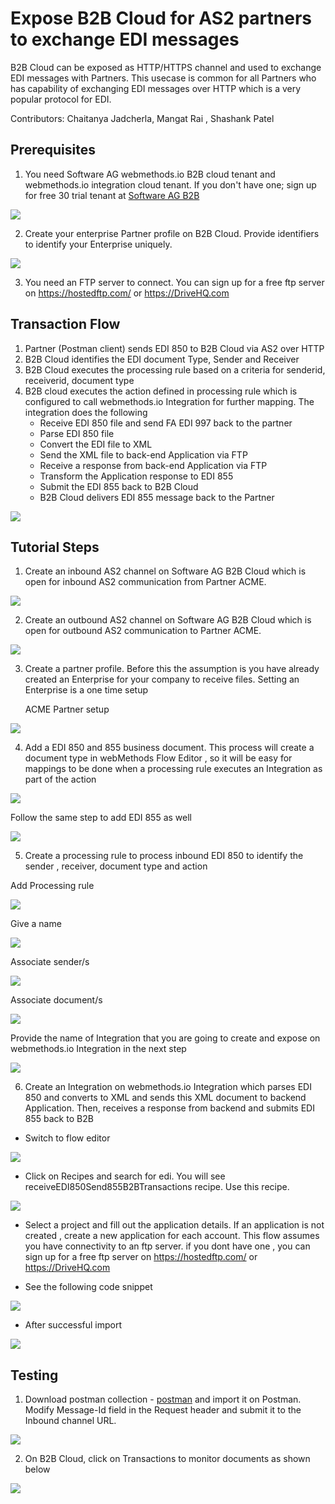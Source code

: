 # Expose B2B Cloud for AS2 partners to exchange EDI messages

B2B Cloud can be exposed as HTTP/HTTPS channel and used to exchange EDI messages with Partners. This usecase is common for all Partners who has capability of exchanging EDI messages over HTTP which is a very popular protocol for EDI.

Contributors: Chaitanya Jadcherla, Mangat Rai , Shashank Patel


## Prerequisites
1. You need Software AG webmethods.io B2B cloud tenant and webmethods.io integration cloud tenant. If you don't have one; sign up for free 30 trial tenant at [Software AG B2B](https://signup.softwareag.cloud/#/?product=b2b)

![](https://github.com/patelshashank/webmethods-b2b-examples/blob/master/receive-edi-as2/images/B2BLandingPage.png)

2. Create your enterprise Partner profile on B2B Cloud. Provide identifiers to identify your Enterprise uniquely.

![](https://github.com/patelshashank/webmethods-b2b-examples/blob/master/receive-edi-as2/images/MyEnterprise.png)

3. You need an FTP server to connect. You can sign up for a free ftp server on https://hostedftp.com/ or https://DriveHQ.com

## Transaction Flow
1. Partner (Postman client) sends EDI 850 to B2B Cloud via AS2 over HTTP
1. B2B Cloud identifies the EDI document Type, Sender and Receiver 
1. B2B Cloud executes the processing rule based on a criteria for senderid, receiverid, document type
1. B2B cloud executes the action defined in processing rule which is configured to call webmethods.io Integration for further mapping. The integration does the following
	- Receive EDI 850 file and send FA EDI 997 back to the partner
	- Parse EDI 850 file 
	- Convert the EDI file to XML
	- Send the XML file to back-end Application via FTP
	- Receive a response from back-end Application via FTP
	- Transform the Application response to EDI 855
	- Submit the EDI 855 back to B2B Cloud
	- B2B Cloud delivers EDI 855 message back to the Partner

![](https://github.com/patelshashank/webmethods-b2b-examples/blob/master/receive-edi-as2/images/EDIFlow.png)


## Tutorial Steps
1. Create an inbound AS2 channel on Software AG B2B Cloud which is open for inbound AS2 communication from Partner ACME.

![](https://github.com/patelshashank/webmethods-b2b-examples/blob/master/receive-edi-as2/images/as2INChannel.png)

2. Create an outbound AS2 channel on Software AG B2B Cloud which is open for outbound AS2 communication to Partner ACME.

![](https://github.com/patelshashank/webmethods-b2b-examples/blob/master/receive-edi-as2/images/outChannel.png)

3. Create a partner profile. Before this the assumption is you have already created an Enterprise for your company to receive files. Setting an Enterprise is a one time setup

	ACME Partner setup
	
![](https://github.com/patelshashank/webmethods-b2b-examples/blob/master/receive-edi-as2/images/addpartner.png)

4. Add a EDI 850 and 855 business document. This process will create a document type in webMethods Flow Editor , so it will be easy for mappings to be done when a processing rule executes an Integration as part of the action

![](https://github.com/patelshashank/webmethods-b2b-examples/blob/master/receive-edi-as2/images/addbusinessdocument.png)

Follow the same step to add EDI 855 as well

![](https://github.com/patelshashank/webmethods-b2b-examples/blob/master/receive-edi-as2/images/addEDI850.png)


5. Create a processing rule to process inbound EDI 850 to identify the sender , receiver, document type and action

Add Processing rule

![](https://github.com/patelshashank/webmethods-b2b-examples/blob/master/receive-edi-as2/images/processingRule.png)

Give a name

![](https://github.com/patelshashank/webmethods-b2b-examples/blob/master/receive-edi-as2/images/addProcessingrule1.png)

Associate sender/s

![](https://github.com/patelshashank/webmethods-b2b-examples/blob/master/receive-edi-as2/images/addProcessingrule2.png)

Associate document/s

![](https://github.com/patelshashank/webmethods-b2b-examples/blob/master/receive-edi-as2/images/addProcessingrule3.png)

Provide the name of Integration that you are going to create and expose on webmethods.io Integration in the next step

![](https://github.com/patelshashank/webmethods-b2b-examples/blob/master/receive-edi-as2/images/addProcessingrule4.png)


6. Create an Integration on webmethods.io Integration which parses EDI 850 and converts to XML and sends this XML document to backend Application. Then, receives a response from backend and submits EDI 855 back to B2B

- Switch to flow editor

![](https://github.com/patelshashank/webmethods-b2b-examples/blob/master/receive-edi-as2/images/FlowEditor.png)

- Click on Recipes and search for edi. You will see receiveEDI850Send855B2BTransactions recipe. Use this recipe.

![](https://github.com/patelshashank/webmethods-b2b-examples/blob/master/receive-edi-as2/images/recipe_edi.png)

- Select a project and fill out the application details. If an application is not created , create a new application for each account. This flow assumes you have connectivity to an ftp server. if you dont have one , you can sign up for a free ftp server on https://hostedftp.com/ or https://DriveHQ.com

- See the following code snippet

![](https://github.com/patelshashank/webmethods-b2b-examples/blob/master/receive-edi-as2/images/recipe.png)

- After successful import

![](https://github.com/patelshashank/webmethods-b2b-examples/blob/master/receive-edi-as2/images/receiveEDI850Integration.png)

## Testing

1. Download postman collection - [postman](https://github.com/patelshashank/webmethods-b2b-examples/blob/master/receive-edi-as2/B2B%20wm.io.postman_collection.json) and import it on Postman. Modify Message-Id field in the Request header and submit it to the Inbound channel URL.

![](https://github.com/patelshashank/webmethods-b2b-examples/blob/master/receive-edi-as2/images/postman.png)

2. On B2B Cloud, click on Transactions to monitor documents as shown below

![](https://github.com/patelshashank/webmethods-b2b-examples/blob/master/receive-edi-as2/images/b2btransactions.png)